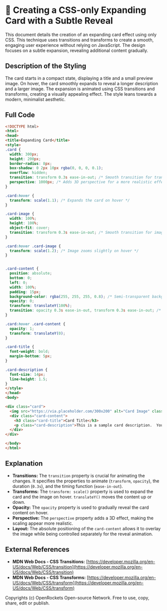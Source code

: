 # 🐞 Creating a CSS-only Expanding Card with a Subtle Reveal


This document details the creation of an expanding card effect using only CSS.  This technique uses transitions and transforms to create a smooth, engaging user experience without relying on JavaScript.  The design focuses on a subtle expansion, revealing additional content gradually.


## Description of the Styling

The card starts in a compact state, displaying a title and a small preview image. On hover, the card smoothly expands to reveal a longer description and a larger image.  The expansion is animated using CSS transitions and transforms, creating a visually appealing effect.  The style leans towards a modern, minimalist aesthetic.


## Full Code

```html
<!DOCTYPE html>
<html>
<head>
<title>Expanding Card</title>
<style>
.card {
  width: 300px;
  height: 200px;
  border-radius: 8px;
  box-shadow: 0 2px 10px rgba(0, 0, 0, 0.1);
  overflow: hidden;
  transition: transform 0.3s ease-in-out; /* Smooth transition for transform changes */
  perspective: 1000px; /* Adds 3D perspective for a more realistic effect */
}

.card:hover {
  transform: scale(1.1); /* Expands the card on hover */
}

.card-image {
  width: 100%;
  height: 100%;
  object-fit: cover;
  transition: transform 0.3s ease-in-out; /* Smooth transition for image scaling */
}

.card:hover .card-image {
  transform: scale(1.2); /* Image zooms slightly on hover */
}


.card-content {
  position: absolute;
  bottom: 0;
  left: 0;
  width: 100%;
  padding: 15px;
  background-color: rgba(255, 255, 255, 0.8); /* Semi-transparent background */
  opacity: 0;
  transform: translateY(100%);
  transition: opacity 0.3s ease-in-out, transform 0.3s ease-in-out; /* Smooth transition for content reveal */
}

.card:hover .card-content {
  opacity: 1;
  transform: translateY(0);
}

.card-title {
  font-weight: bold;
  margin-bottom: 5px;
}

.card-description {
  font-size: 14px;
  line-height: 1.5;
}
</style>
</head>
<body>

<div class="card">
  <img src="https://via.placeholder.com/300x200" alt="Card Image" class="card-image">
  <div class="card-content">
    <h3 class="card-title">Card Title</h3>
    <p class="card-description">This is a sample card description.  You can add more text here to demonstrate the expansion effect.</p>
  </div>
</div>

</body>
</html>
```


## Explanation

* **Transitions:**  The `transition` property is crucial for animating the changes. It specifies the properties to animate (`transform`, `opacity`), the duration (`0.3s`), and the timing function (`ease-in-out`).
* **Transforms:** The `transform: scale()` property is used to expand the card and the image on hover.  `translateY()` moves the content up or down.
* **Opacity:** The `opacity` property is used to gradually reveal the card content on hover.
* **Perspective:**  The `perspective` property adds a 3D effect, making the scaling appear more realistic.
* **Layout:** The absolute positioning of the `card-content` allows it to overlay the image while being controlled separately for the reveal animation.


## External References

* **MDN Web Docs - CSS Transitions:** [https://developer.mozilla.org/en-US/docs/Web/CSS/transition](https://developer.mozilla.org/en-US/docs/Web/CSS/transition)
* **MDN Web Docs - CSS Transforms:** [https://developer.mozilla.org/en-US/docs/Web/CSS/transform](https://developer.mozilla.org/en-US/docs/Web/CSS/transform)


Copyrights (c) OpenRockets Open-source Network. Free to use, copy, share, edit or publish.

